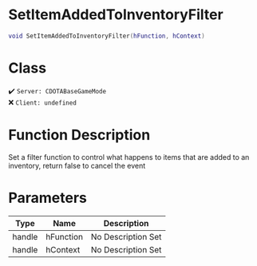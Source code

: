 # SetItemAddedToInventoryFilter
```lua
void SetItemAddedToInventoryFilter(hFunction, hContext)
```
# Class
✔️ `Server: CDOTABaseGameMode`  
❌ `Client: undefined`  

# Function Description
Set a filter function to control what happens to items that are added to an inventory, return false to cancel the event
# Parameters
Type|Name|Description
--|--|--
handle|hFunction|No Description Set
handle|hContext|No Description Set
